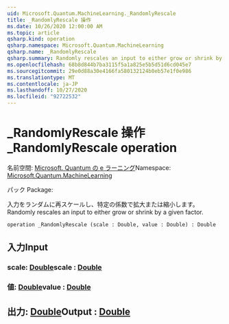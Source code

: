 ```yaml
---
uid: Microsoft.Quantum.MachineLearning._RandomlyRescale
title: _RandomlyRescale 操作
ms.date: 10/26/2020 12:00:00 AM
ms.topic: article
qsharp.kind: operation
qsharp.namespace: Microsoft.Quantum.MachineLearning
qsharp.name: _RandomlyRescale
qsharp.summary: Randomly rescales an input to either grow or shrink by a given factor.
ms.openlocfilehash: 68b8d844b7ba3115f5a1a825e5b5d51d6cd045e7
ms.sourcegitcommit: 29e0d88a30e4166fa580132124b0eb57e1f0e986
ms.translationtype: MT
ms.contentlocale: ja-JP
ms.lasthandoff: 10/27/2020
ms.locfileid: "92722532"
---
```

# <a name="_randomlyrescale-operation"></a><span data-ttu-id="2073f-102">_RandomlyRescale 操作</span><span class="sxs-lookup"><span data-stu-id="2073f-102">_RandomlyRescale operation</span></span>

<span data-ttu-id="2073f-103">名前空間: [Microsoft. Quantum の e ラーニング](xref:Microsoft.Quantum.MachineLearning)</span><span class="sxs-lookup"><span data-stu-id="2073f-103">Namespace: [Microsoft.Quantum.MachineLearning](xref:Microsoft.Quantum.MachineLearning)</span></span>

<span data-ttu-id="2073f-104">パック [](https://nuget.org/packages/)</span><span class="sxs-lookup"><span data-stu-id="2073f-104">Package: [](https://nuget.org/packages/)</span></span>


<span data-ttu-id="2073f-105">入力をランダムに再スケールし、特定の係数で拡大または縮小します。</span><span class="sxs-lookup"><span data-stu-id="2073f-105">Randomly rescales an input to either grow or shrink by a given factor.</span></span>

```qsharp
operation _RandomlyRescale (scale : Double, value : Double) : Double
```


## <a name="input"></a><span data-ttu-id="2073f-106">入力</span><span class="sxs-lookup"><span data-stu-id="2073f-106">Input</span></span>

### <a name="scale--double"></a><span data-ttu-id="2073f-107">scale: [Double](xref:microsoft.quantum.lang-ref.double)</span><span class="sxs-lookup"><span data-stu-id="2073f-107">scale : [Double](xref:microsoft.quantum.lang-ref.double)</span></span>




### <a name="value--double"></a><span data-ttu-id="2073f-108">値: [Double](xref:microsoft.quantum.lang-ref.double)</span><span class="sxs-lookup"><span data-stu-id="2073f-108">value : [Double](xref:microsoft.quantum.lang-ref.double)</span></span>





## <a name="output--double"></a><span data-ttu-id="2073f-109">出力: [Double](xref:microsoft.quantum.lang-ref.double)</span><span class="sxs-lookup"><span data-stu-id="2073f-109">Output : [Double](xref:microsoft.quantum.lang-ref.double)</span></span>

